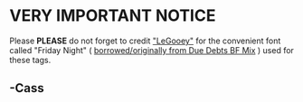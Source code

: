 # VERY IMPORTANT NOTICE
Please **PLEASE** do not forget to credit ["LeGooey"](https://gamebanana.com/members/2322712) for the convenient font 
called "Friday Night" ( [borrowed/originally from Due Debts BF Mix](https://gamebanana.com/mods/575991) ) used for these tags.
## -Cass